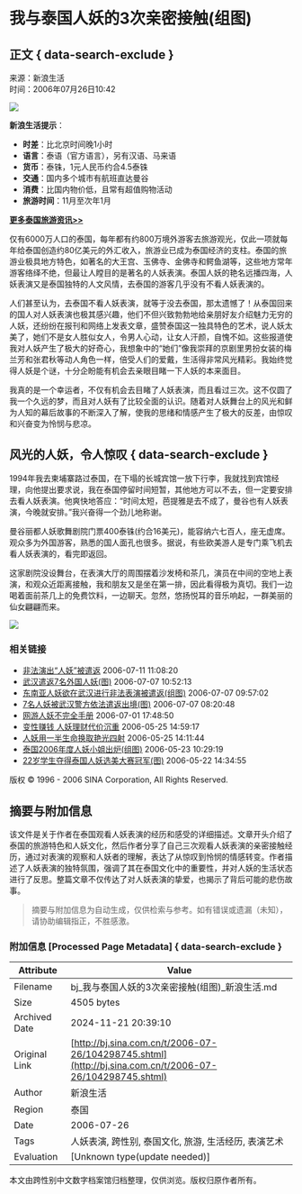 # 我与泰国人妖的3次亲密接触(组图)

## 正文 { data-search-exclude }


来源：新浪生活  
时间：2006年07月26日10:42  

![](http://image2.sina.com.cn/bj/index2004/text/shenghuo08.gif)

**新浪生活提示**：
- **时差**：比北京时间晚1小时  
- **语言**：泰语（官方语言），另有汉语、马来语  
- **货币**：泰铢，1元人民币约合4.5泰铢  
- **交通**：国内多个城市有航班直达曼谷  
- **消费**：比国内物价低，且常有超值购物活动  
- **旅游时间**：11月至次年1月  

[**更多泰国旅游资讯>>**](http://life.sina.com.cn/focus/mangu/index.shtml)

仅有6000万人口的泰国，每年都有约800万境外游客去旅游观光，仅此一项就每年给泰国创造约80亿美元的外汇收入，旅游业已成为泰国经济的支柱。泰国的旅游业极具地方特色，如著名的大王宫、玉佛寺、金佛寺和鳄鱼湖等，这些地方常年游客络绎不绝，但最让人瞠目的是著名的人妖表演。泰国人妖的艳名远播四海，人妖表演又是泰国独特的人文风情，去泰国的游客几乎没有不看人妖表演的。

人们甚至认为，去泰国不看人妖表演，就等于没去泰国，那太遗憾了！从泰国回来的国人对人妖表演也极其感兴趣，他们不但兴致勃勃地给亲朋好友介绍魅力无穷的人妖，还纷纷在报刊和网络上发表文章，盛赞泰国这一独具特色的艺术，说人妖太美了，她们不是女人胜似女人，令男人心动，让女人汗颜，自愧不如。这些报道使我对人妖产生了极大的好奇心，我想象中的“她们”像我崇拜的京剧里男扮女装的梅兰芳和张君秋等动人角色一样，倍受人们的爱戴，生活得非常风光精彩。我始终觉得人妖是个谜，十分企盼能有机会去亲眼目睹一下人妖的本来面目。

我真的是一个幸运者，不仅有机会去目睹了人妖表演，而且看过三次。这不仅圆了我一个久远的梦，而且对人妖有了比较全面的认识。随着对人妖舞台上的风光和鲜为人知的幕后故事的不断深入了解，使我的思绪和情感产生了极大的反差，由惊叹和兴奋变为怜悯与悲凉。

## 风光的人妖，令人惊叹 { data-search-exclude }

1994年我去柬埔寨路过泰国，在下塌的长城宾馆一放下行李，我就找到宾馆经理，向他提出要求说，我在泰国停留时间短暂，其他地方可以不去，但一定要安排去看人妖表演。他爽快地答应：“时间太短，芭提雅是去不成了，曼谷也有人妖表演，今晚就安排。”我兴奋得一个劲儿地称谢。

曼谷丽都人妖歌舞剧院门票400泰铢(约合16美元)，能容纳六七百人，座无虚席。观众多为外国游客，熟悉的国人面孔也很多。据说，有些欧美游人是专门乘飞机去看人妖表演的，看完即返回。

这家剧院没设舞台，在表演大厅的周围摆着沙发椅和茶几，演员在中间的空地上表演，和观众近距离接触，我和朋友又是坐在第一排，因此看得极为真切。我们一边喝着面前茶几上的免费饮料，一边聊天。忽然，悠扬悦耳的音乐响起，一群美丽的仙女翩翩而来。

![](http://image2.sina.com.cn/bj/index2004/text/shenghuo04.gif)

### 相关链接
- [非法演出“人妖”被遣返](http://cctv.sina.com.cn/news/2006-07-11/18839.html) 2006-07-11 11:08:20
- [武汉遣返7名外国人妖(图)](http://news.sina.com.cn/s/2006-07-07/105210358425.shtml) 2006-07-07 10:52:13
- [东南亚人妖欲在武汉进行非法表演被遣返(组图)](http://news.sina.com.cn/s/p/2006-07-07/095710357584.shtml) 2006-07-07 09:57:02
- [7名人妖被武汉警方依法遣返出境(图)](http://news.sina.com.cn/c/l/2006-07-07/082010355731.shtml) 2006-07-07 08:20:48
- [网游人妖不完全手册](http://blog.sina.com.cn/u/55526f6a0100029c) 2006-07-01 17:48:50
- [变性赚钱 人妖理财代价沉重](http://finance.sina.com.cn/money/lczx/20060525/14592597377.shtml) 2006-05-25 14:59:17
- [人妖用一半生命换取艳光四射](http://finance.sina.com.cn/bbs/2006/0525/14114219.html) 2006-05-25 14:11:44
- [泰国2006年度人妖小姐出炉(组图)](http://eladies.sina.com.cn/news/p/2006/0523/1029249934.html) 2006-05-23 10:29:19
- [22岁学生夺得泰国人妖选美大赛冠军(图)](http://news.sina.com.cn/s/2006-05-22/07038988079s.shtml) 2006-05-22 14:34:55

版权 © 1996 - 2006 SINA Corporation, All Rights Reserved.

<!-- tcd_original_link http://bj.sina.com.cn/t/2006-07-26/104298745.shtml -->

## 摘要与附加信息

<!-- tcd_abstract -->
该文件是关于作者在泰国观看人妖表演的经历和感受的详细描述。文章开头介绍了泰国的旅游特色和人妖文化，然后作者分享了自己三次观看人妖表演的亲密接触经历，通过对表演的观察和人妖者的理解，表达了从惊叹到怜悯的情感转变。作者描述了人妖表演的独特氛围，强调了其在泰国文化中的重要性，并对人妖的生活状态进行了反思。整篇文章不仅传达了对人妖表演的挚爱，也揭示了背后可能的悲伤故事。
<!-- tcd_abstract_end -->

> 摘要与附加信息为自动生成，仅供检索与参考。如有错误或遗漏（未知），请协助编辑指正，不胜感激。

### 附加信息 [Processed Page Metadata] { data-search-exclude }

| Attribute       | Value                                  |
|-----------------|----------------------------------------|
| Filename        | bj_我与泰国人妖的3次亲密接触(组图)_新浪生活.md                             |
| Size            | 4505 bytes                           |
| Archived Date   | 2024-11-21 20:39:10                             |
| Original Link   | [http://bj.sina.com.cn/t/2006-07-26/104298745.shtml](http://bj.sina.com.cn/t/2006-07-26/104298745.shtml)                       |
| Author          | 新浪生活                               |
| Region          | 泰国                               |
| Date            | 2006-07-26                                 |
| Tags            | 人妖表演, 跨性别, 泰国文化, 旅游, 生活经历, 表演艺术                                 |
| Evaluation            | [Unknown type(update needed)]                                 |
<!-- tcd_table_end -->

本文由跨性别中文数字档案馆归档整理，仅供浏览。版权归原作者所有。
